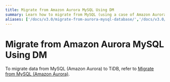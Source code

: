 ```yaml
---
title: Migrate from Amazon Aurora MySQL Using DM
summary: Learn how to migrate from MySQL (using a case of Amazon Aurora) to TiDB by using TiDB Data Migration (DM).
aliases: ['/docs/v3.0/migrate-from-aurora-mysql-database/','/docs/v3.0/how-to/migrate/from-mysql-aurora/','/docs/v3.0/how-to/migrate/from-aurora/','/docs/op-guide/migration/']
---
```


# Migrate from Amazon Aurora MySQL Using DM

To migrate data from MySQL (Amazon Aurora) to TiDB, refer to [Migrate from MySQL (Amazon Aurora)](https://docs.pingcap.com/tidb-data-migration/v2.0/migrate-from-mysql-aurora).
